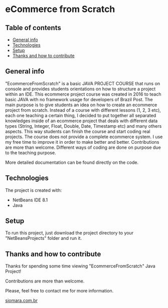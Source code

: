 # eCommerce from Scratch


## Table of contents
* [General info](#general-info)
* [Technologies](#technologies)
* [Setup](#setup)
* [Thanks and how to contribute](#thanks-and-how-to-contribute)


## General info
"EcommerceFromScratch" is a basic JAVA PROJECT COURSE that runs on console and provides students orientations on how to structure a project within an IDE.
This ecommerce project course was created in 2016 to teach basic JAVA with no framework usage for developers of Brazil Post.
The main purpose is to give students an idea on how to create an ecommerce project from scratch.
Instead of a course with different lessons (1, 2, 3 etc), each one teaching a certain thing, I decided to put together all separated knowledges inside of an ecommerce project that deals with different data types (String, Integer, Float, Double, Date, Timestamp etc) and many others aspects.
This way students can finish the course and start coding real projects.
The course does not provide a complete ecommerce system. I use my free time to improve it in order to make better and better. Contributions are more than welcome.
Different ways of coding are done on purpose due to the teaching purpose.

More detailed documentation can be found directly on the code.


## Technologies
The project is created with:
* NetBeans IDE 8.1
* Java


## Setup
To run this project, just download the project directory to your "NetBeansProjects" folder and run it.


## Thanks and how to contribute
Thanks for spending some time viewing "EcommerceFromScratch" Java Project!

Contributions are more than welcome.

Please, feel free to contact me for more information.

[siomara.com.br](http://www.siomara.com.br)

